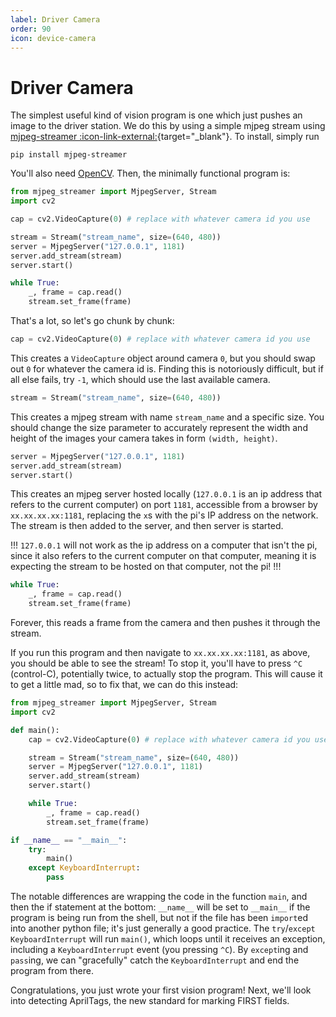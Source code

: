 ```yaml
---
label: Driver Camera
order: 90
icon: device-camera
---
```

# Driver Camera
The simplest useful kind of vision program is one which just pushes an image to
the driver station. We do this by using a simple mjpeg stream using
[mjpeg-streamer :icon-link-external:](https://pypi.org/project/mjpeg-streamer/){target="_blank"}. To install,
simply run 
```
pip install mjpeg-streamer
```
You'll also need [OpenCV](/opencv).
Then, the minimally functional program is:

```py
from mjpeg_streamer import MjpegServer, Stream
import cv2

cap = cv2.VideoCapture(0) # replace with whatever camera id you use

stream = Stream("stream_name", size=(640, 480))
server = MjpegServer("127.0.0.1", 1181)
server.add_stream(stream)
server.start()

while True:
    _, frame = cap.read()
    stream.set_frame(frame)
```

That's a lot, so let's go chunk by chunk:

```py
cap = cv2.VideoCapture(0) # replace with whatever camera id you use
```
This creates a `VideoCapture` object around camera `0`, but you should swap out
`0` for whatever the camera id is. Finding this is notoriously difficult, but if
all else fails, try `-1`, which should use the last available camera.

```py
stream = Stream("stream_name", size=(640, 480))
```
This creates a mjpeg stream with name `stream_name` and a specific size. You
should change the size parameter to accurately represent the width and height
of the images your camera takes in form `(width, height)`.

```py
server = MjpegServer("127.0.0.1", 1181)
server.add_stream(stream)
server.start()
```
This creates an mjpeg server hosted locally (`127.0.0.1` is an ip address that
refers to the current computer) on port `1181`, accessible from a browser by
`xx.xx.xx.xx:1181`, replacing the `x`s with the pi's IP address on the network.
The stream is then added to the server, and then server is started.

!!!
`127.0.0.1` will not work as the ip address on a computer that isn't the pi,
since it also refers to the current computer on that computer, meaning it is
expecting the stream to be hosted on that computer, not the pi!
!!!

```py
while True:
    _, frame = cap.read()
    stream.set_frame(frame)
```
Forever, this reads a frame from the camera and then pushes it through the stream.

If you run this program and then navigate to `xx.xx.xx.xx:1181`, as above, you
should be able to see the stream! To stop it, you'll have to press `^C` (control-C),
potentially twice, to actually stop the program. This will cause it to get a little
mad, so to fix that, we can do this instead:

```py
from mjpeg_streamer import MjpegServer, Stream
import cv2

def main():
    cap = cv2.VideoCapture(0) # replace with whatever camera id you use

    stream = Stream("stream_name", size=(640, 480))
    server = MjpegServer("127.0.0.1", 1181)
    server.add_stream(stream)
    server.start()

    while True:
        _, frame = cap.read()
        stream.set_frame(frame)

if __name__ == "__main__":
    try:
        main()
    except KeyboardInterrupt:
        pass
```

The notable differences are wrapping the code in the function `main`, and
then the if statement at the bottom: `__name__` will be set to `__main__`
if the program is being run from the shell, but not if the file has been
`import`ed into another python file; it's just generally a good practice.
The `try`/`except KeyboardInterrupt` will run `main()`, which loops until
it receives an exception, including a `KeyboardInterrupt` event (you
pressing `^C`). By `except`ing and `pass`ing, we can "gracefully" catch the
`KeyboardInterrupt` and end the program from there.

Congratulations, you just wrote your first vision program! Next, we'll look
into detecting AprilTags, the new standard for marking FIRST fields.
